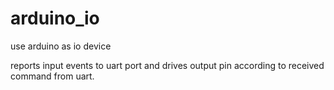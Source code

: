 # arduino_io
use arduino as io device

reports input events to uart port and drives output pin according to received command from uart.
